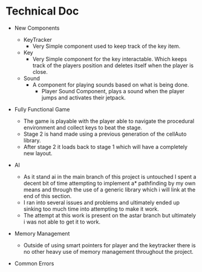 # Technical Doc

- New Components
  - KeyTracker
    - Very Simple component used to keep track of the key item.
  - Key
    - Very Simple component for the key interactable. Which keeps track of the players position and deletes itself when the player is close.
  - Sound
    - A component for playing sounds based on what is being done.
      - Player Sound Component, plays a sound when the player jumps and activates their jetpack.
  
- Fully Functional Game
  - The game is playable with the player able to navigate the procedural environment and collect keys to beat the stage.
  - Stage 2 is hand made using a previous generation of the cellAuto library.
  - After stage 2 it loads back to stage 1 which will have a completely new layout.


- AI
  - As it stand ai in the main branch of this project is untouched I spent a decent bit of time attempting to implement a* pathfinding by my own means and through the use of a generic library which i will link at the end of this section.
  - I ran into several issues and problems and ultimately ended up sinking too much time into attempting to make it work.
  - The attempt at this work is present on the astar branch but ultimately i was not able to get it to work.
  
- Memory Management
  - Outside of using smart pointers for player and the keytracker there is no other heavy use of memory management throughout the project.

- Common Errors
